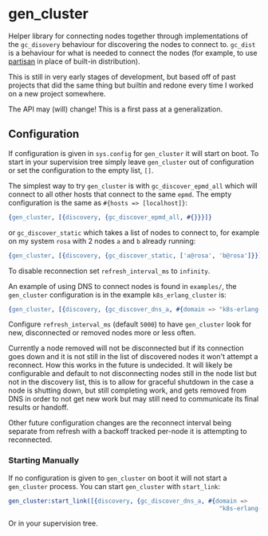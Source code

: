 gen_cluster
=====

Helper library for connecting nodes together through implementations of the
`gc_disovery` behaviour for discovering the nodes to connect to. `gc_dist` is a
behaviour for what is needed to connect the nodes (for example, to use
[partisan](https://github.com/lasp-lang/partisan) in place of built-in
distribution).

This is still in very early stages of development, but based off of past projects
that did the same thing but builtin and redone every time I worked on a new
project somewhere.

The API may (will) change! This is a first pass at a generalization.

## Configuration

If configuration is given in `sys.config` for `gen_cluster` it will start on
boot. To start in your supervision tree simply leave `gen_cluster` out of
configuration or set the configuration to the empty list, `[]`.

The simplest way to try `gen_cluster` is with `gc_discover_epmd_all` which
will connect to all other hosts that connect to the same `epmd`. The empty
configuration is the same as `#{hosts => [localhost]}`:

```erlang
{gen_cluster, [{discovery, {gc_discover_epmd_all, #{}}}]}
```

or `gc_discover_static` which takes a list of nodes to connect to, for example
on my system `rosa` with 2 nodes `a` and `b` already running:

```erlang
{gen_cluster, [{discovery, {gc_discover_static, ['a@rosa', 'b@rosa']}}]}
```

To disable reconnection set `refresh_interval_ms` to `infinity`.

An example of using DNS to connect nodes is found in `examples/`, the
`gen_cluster` configuration is in the example `k8s_erlang_cluster` is:

```erlang
{gen_cluster, [{discovery, {gc_discover_dns_a, #{domain => "k8s-erlang-cluster.k8s-erlang-cluster"}}}]},
```

Configure `refresh_interval_ms` (default `5000`) to have `gen_cluster` look for
new, disconnected or removed nodes more or less often.

Currently a node removed will not be disconnected but if its connection goes
down and it is not still in the list of discovered nodes it won't attempt a
reconnect. How this works in the future is undecided. It will likely be
configurable and default to not disconnecting nodes still in the node list but
not in the discovery list, this is to allow for graceful shutdown in the case a
node is shutting down, but still completing work, and gets removed from DNS in
order to not get new work but may still need to communicate its final results or
handoff.

Other future configuration changes are the reconnect interval being separate
from refresh with a backoff tracked per-node it is attempting to reconnected.

### Starting Manually

If no configuration is given to `gen_cluster` on boot it will not start a
`gen_cluster` process. You can start `gen_cluster` with `start_link`:

```erlang
gen_cluster:start_link([{discovery, {gc_discover_dns_a, #{domain =>
                                                           "k8s-erlang-cluster.k8s-erlang-cluster"}}}])
```

Or in your supervision tree.
